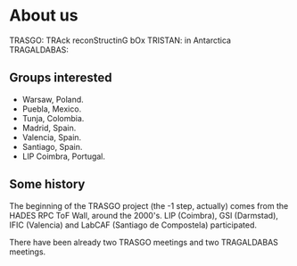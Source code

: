 # About us
TRASGO: TRAck reconStructinG bOx
TRISTAN: in Antarctica
TRAGALDABAS:

## Groups interested
- Warsaw, Poland.
- Puebla, Mexico.
- Tunja, Colombia.
- Madrid, Spain.
- Valencia, Spain.
- Santiago, Spain.
- LIP Coimbra, Portugal.

## Some history
The beginning of the TRASGO project (the -1 step, actually) comes from the HADES RPC ToF Wall, around the 2000's. LIP (Coimbra), GSI (Darmstad), IFIC (Valencia) and LabCAF (Santiago de Compostela) participated.


There have been already two TRASGO meetings and two TRAGALDABAS meetings.
